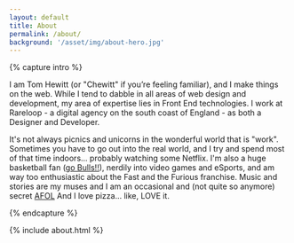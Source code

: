 ```yaml
---
layout: default
title: About
permalink: /about/
background: '/asset/img/about-hero.jpg'
---
```


{% capture intro %}
<p>I am Tom Hewitt (or "Chewitt" if you’re feeling familiar), and I make things on the web. While I tend to dabble in all areas of web design and development, my area of expertise lies in Front End technologies. I work at Rareloop - a digital agency on the south coast of England - as both a Designer and Developer.</p>

<p>It's not always picnics and unicorns in the wonderful world that is "work". Sometimes you have to go out into the real world, and I try and spend most of that time indoors... probably watching some Netflix. I'm also a huge basketball fan (<a href="http://www.nba.com/bulls/" target="_blank">go Bulls!!</a>), nerdily into video games and eSports, and am way too enthusiastic about the Fast and the Furious franchise. Music and stories are my muses and I am an occasional and (not quite so anymore) secret <a href="http://www.brickish.org/default.aspx" target="_blank">AFOL</a> And I love pizza... like, LOVE it.</p>
{% endcapture %}

{% include about.html %}

